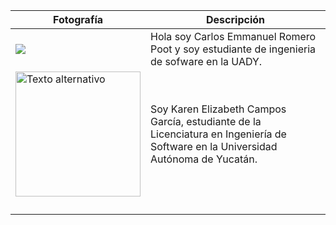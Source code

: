 ﻿
| Fotografía| Descripción |
|--|--|
| <p><img src="https://media.licdn.com/dms/image/D4E03AQFLLHEzEOQKEA/profile-displayphoto-shrink_200_200/0/1695308170237?e=1700697600&v=beta&t=lpqgL8cNYcfRurkZGyWQeNg2FbYvTPiFMiGBF99pqo8"></p>|  Hola soy Carlos Emmanuel Romero Poot y soy estudiante de ingenieria de sofware en la UADY.|
| <img src="https://media.licdn.com/dms/image/D4E03AQF91bqFx-LNrg/profile-displayphoto-shrink_200_200/0/1693262431956?e=1700697600&v=beta&t=SuILuR_yEG2UENeaGLbW5LIH9hulRp14zx5GnBRf5U8" alt="Texto alternativo" width="200" height="200"> | Soy Karen Elizabeth Campos García, estudiante de la Licenciatura en Ingeniería de Software en la Universidad Autónoma de Yucatán.   |
|  |   |
|  |   |
|  |   |
|  |   |

<!--stackedit_data:
eyJoaXN0b3J5IjpbMzA1NDM1ODQ5XX0=
-->